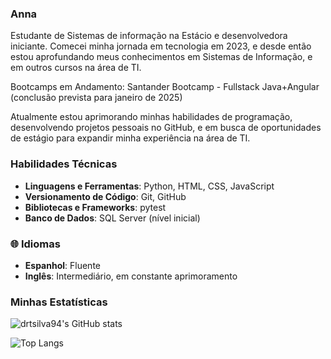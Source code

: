 ### Anna 

Estudante de Sistemas de informação na Estácio e desenvolvedora iniciante. Comecei minha jornada em tecnologia em 2023, e desde então estou aprofundando meus conhecimentos em Sistemas de Informação, e em outros cursos na área de TI. 

Bootcamps em Andamento: Santander Bootcamp - Fullstack Java+Angular (conclusão prevista para janeiro de 2025)

Atualmente estou aprimorando minhas habilidades de programação, desenvolvendo projetos pessoais no GitHub, e em busca de oportunidades de estágio para expandir minha experiência na área de TI.

### Habilidades Técnicas

- **Linguagens e Ferramentas**: Python, HTML, CSS, JavaScript  
- **Versionamento de Código**: Git, GitHub  
- **Bibliotecas e Frameworks**: pytest  
- **Banco de Dados**: SQL Server (nível inicial)

### 🌐 Idiomas

- **Espanhol**: Fluente  
- **Inglês**: Intermediário, em constante aprimoramento

### Minhas Estatísticas 

![drtsilva94's GitHub stats](https://github-readme-stats.vercel.app/api?username=drtsilva94&show_icons=true&theme=transparent)

![Top Langs](https://github-readme-stats.vercel.app/api/top-langs/?username=drtsilva94&layout=compact)



